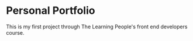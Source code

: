 # Personal Portfolio
This is my first project through The Learning People's front end developers course.